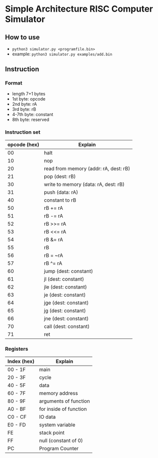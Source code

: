 # Simple Architecture RISC Computer Simulator

## How to use
* `python3 simulator.py <programfile.bin>`
* example: `python3 simulator.py examples/add.bin`

## Instruction
### Format

* length 7+1 bytes
* 1st byte: opcode
* 2nd byte: rA
* 3rd byte: rB
* 4-7th byte: constant
* 8th byte: reserved

### Instruction set

| opcode (hex)  | Explain                                   |
|---------------|-------------------------------------------|
| 00            | halt                                      |
| 10            | nop                                       |
| 20            | read from memory (addr: rA, dest: rB)     |
| 21            | pop (dest: rB)                            |
| 30            | write to memory (data: rA, dest: rB)      |
| 31            | push (data: rA)                           |
| 40            | constant to rB                            |
| 50            | rB += rA                                  |
| 51            | rB -= rA                                  |
| 52            | rB >>= rA                                 |
| 53            | rB <<= rA                                 |
| 54            | rB &= rA                                  |
| 55            | rB |= rA                                  |
| 56            | rB = ~rA                                  |
| 57            | rB ^= rA                                  |
| 60            | jump (dest: constant)                     |
| 61            | jl (dest: constant)                      |
| 62            | jle (dest: constant)                       |
| 63            | je (dest: constant)                       |
| 64            | jge (dest: constant)                      |
| 65            | jg (dest: constant)                       |
| 66            | jne (dest: constant)                      |
| 70            | call (dest: constant)                     |
| 71            | ret                                       |

### Registers
| Index (hex)   | Explain                                   |
|---------------|-------------------------------------------|
| 00 - 1F       | main                                      |
| 20 - 3F       | cycle                                     |
| 40 - 5F       | data                                      |
| 60 - 7F       | memory address                            |
| 80 - 9F       | arguments of function                     |
| A0 - BF       | for inside of function                    |
| C0 - CF       | IO data                                   |
| E0 - FD       | system variable                           |
| FE            | stack point                               |
| FF            | null (constant of 0)                      |
| PC            | Program Counter                           |
